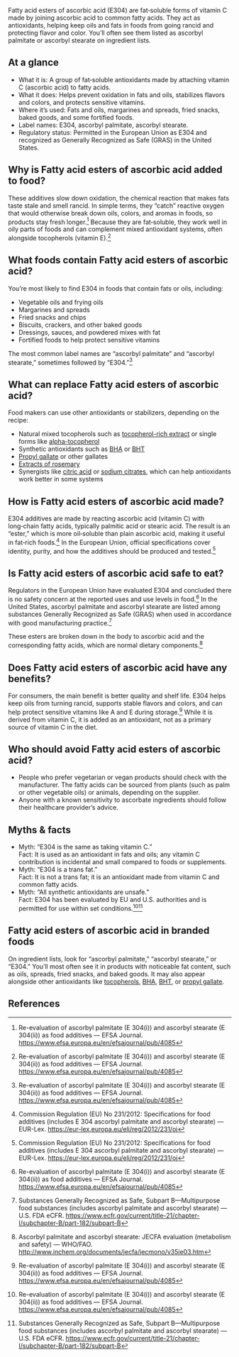 Fatty acid esters of ascorbic acid (E304) are fat‑soluble forms of vitamin C made by joining ascorbic acid to common fatty acids. They act as antioxidants, helping keep oils and fats in foods from going rancid and protecting flavor and color. You’ll often see them listed as ascorbyl palmitate or ascorbyl stearate on ingredient lists.

<!--more-->

## At a glance
- What it is: A group of fat‑soluble antioxidants made by attaching vitamin C (ascorbic acid) to fatty acids.
- What it does: Helps prevent oxidation in fats and oils, stabilizes flavors and colors, and protects sensitive vitamins.
- Where it’s used: Fats and oils, margarines and spreads, fried snacks, baked goods, and some fortified foods.
- Label names: E304, ascorbyl palmitate, ascorbyl stearate.
- Regulatory status: Permitted in the European Union as E304 and recognized as Generally Recognized as Safe (GRAS) in the United States.

## Why is Fatty acid esters of ascorbic acid added to food?
These additives slow down oxidation, the chemical reaction that makes fats taste stale and smell rancid. In simple terms, they “catch” reactive oxygen that would otherwise break down oils, colors, and aromas in foods, so products stay fresh longer.[^1] Because they are fat‑soluble, they work well in oily parts of foods and can complement mixed antioxidant systems, often alongside tocopherols (vitamin E).[^1]

## What foods contain Fatty acid esters of ascorbic acid?
You’re most likely to find E304 in foods that contain fats or oils, including:
- Vegetable oils and frying oils
- Margarines and spreads
- Fried snacks and chips
- Biscuits, crackers, and other baked goods
- Dressings, sauces, and powdered mixes with fat
- Fortified foods to help protect sensitive vitamins

The most common label names are “ascorbyl palmitate” and “ascorbyl stearate,” sometimes followed by “E304.”[^1]

## What can replace Fatty acid esters of ascorbic acid?
Food makers can use other antioxidants or stabilizers, depending on the recipe:
- Natural mixed tocopherols such as [tocopherol-rich extract](/e306-tocopherol-rich-extract) or single forms like [alpha-tocopherol](/e307-alpha-tocopherol)
- Synthetic antioxidants such as [BHA](/e320-butylated-hydroxyanisole-bha) or [BHT](/e321-butylated-hydroxytoluene)
- [Propyl gallate](/e310-propyl-gallate) or other gallates
- [Extracts of rosemary](/e392-extracts-of-rosemary)
- Synergists like [citric acid](/e330-citric-acid) or [sodium citrates](/e331-sodium-citrates), which can help antioxidants work better in some systems

## How is Fatty acid esters of ascorbic acid made?
E304 additives are made by reacting ascorbic acid (vitamin C) with long‑chain fatty acids, typically palmitic acid or stearic acid. The result is an “ester,” which is more oil‑soluble than plain ascorbic acid, making it useful in fat‑rich foods.[^3] In the European Union, official specifications cover identity, purity, and how the additives should be produced and tested.[^3]

## Is Fatty acid esters of ascorbic acid safe to eat?
Regulators in the European Union have evaluated E304 and concluded there is no safety concern at the reported uses and use levels in food.[^1] In the United States, ascorbyl palmitate and ascorbyl stearate are listed among substances Generally Recognized as Safe (GRAS) when used in accordance with good manufacturing practice.[^2]

These esters are broken down in the body to ascorbic acid and the corresponding fatty acids, which are normal dietary components.[^4]

## Does Fatty acid esters of ascorbic acid have any benefits?
For consumers, the main benefit is better quality and shelf life. E304 helps keep oils from turning rancid, supports stable flavors and colors, and can help protect sensitive vitamins like A and E during storage.[^1] While it is derived from vitamin C, it is added as an antioxidant, not as a primary source of vitamin C in the diet.

## Who should avoid Fatty acid esters of ascorbic acid?
- People who prefer vegetarian or vegan products should check with the manufacturer. The fatty acids can be sourced from plants (such as palm or other vegetable oils) or animals, depending on the supplier.
- Anyone with a known sensitivity to ascorbate ingredients should follow their healthcare provider’s advice.

## Myths & facts
- Myth: “E304 is the same as taking vitamin C.”  
  Fact: It is used as an antioxidant in fats and oils; any vitamin C contribution is incidental and small compared to foods or supplements.
- Myth: “E304 is a trans fat.”  
  Fact: It is not a trans fat; it is an antioxidant made from vitamin C and common fatty acids.
- Myth: “All synthetic antioxidants are unsafe.”  
  Fact: E304 has been evaluated by EU and U.S. authorities and is permitted for use within set conditions.[^1][^2]

## Fatty acid esters of ascorbic acid in branded foods
On ingredient lists, look for “ascorbyl palmitate,” “ascorbyl stearate,” or “E304.” You’ll most often see it in products with noticeable fat content, such as oils, spreads, fried snacks, and baked goods. It may also appear alongside other antioxidants like [tocopherols](/e306-tocopherol-rich-extract), [BHA](/e320-butylated-hydroxyanisole-bha), [BHT](/e321-butylated-hydroxytoluene), or [propyl gallate](/e310-propyl-gallate).

## References
[^1]: Re-evaluation of ascorbyl palmitate (E 304(i)) and ascorbyl stearate (E 304(ii)) as food additives — EFSA Journal. https://www.efsa.europa.eu/en/efsajournal/pub/4085
[^2]: Substances Generally Recognized as Safe, Subpart B—Multipurpose food substances (includes ascorbyl palmitate and ascorbyl stearate) — U.S. FDA eCFR. https://www.ecfr.gov/current/title-21/chapter-I/subchapter-B/part-182/subpart-B
[^3]: Commission Regulation (EU) No 231/2012: Specifications for food additives (includes E 304 ascorbyl palmitate and ascorbyl stearate) — EUR-Lex. https://eur-lex.europa.eu/eli/reg/2012/231/oj
[^4]: Ascorbyl palmitate and ascorbyl stearate: JECFA evaluation (metabolism and safety) — WHO/FAO. http://www.inchem.org/documents/jecfa/jecmono/v35je03.htm
